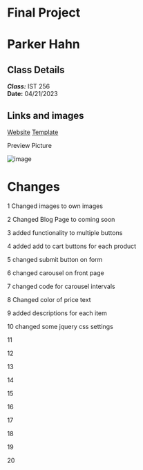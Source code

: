 # Final Project

# Parker Hahn

## Class Details
***Class:*** IST 256  
**Date:** 04/21/2023

## Links and images

[Website]()
[Template](https://www.free-css.com/free-css-templates/page286/deni)

Preview Picture

![image]()

# Changes

1 Changed images to own images

2 Changed Blog Page to coming soon

3 added functionality to multiple buttons

4 added add to cart buttons for each product

5 changed submit button on form

6 changed carousel on front page

7 changed code for carousel intervals

8 Changed color of price text

9 added descriptions for each item

10 changed some jquery css settings

11

12

13

14

15

16

17

18

19

20
